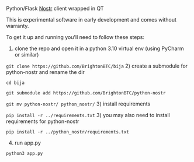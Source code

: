 Python/Flask [Nostr](https://github.com/nostr-protocol/nostr) client wrapped in QT 

This is experimental software in early development and comes without warranty.

To get it up and running you'll need to follow these steps: 


1) clone the repo and open it in a python 3.10 virtual env (using PyCharm or similar)

`git clone https://github.com/BrightonBTC/bija`
2) create a submodule for python-nostr and rename the dir

`cd bija`

`git submodule add https://github.com/BrightonBTC/python-nostr`

`git mv python-nostr/ python_nostr/`
3) install requirements

`pip install -r ../requirements.txt`
3) you may also need to install requirements for python-nostr

`pip install -r ../python_nostr/requirements.txt`

4) run app.py

`python3 app.py`
